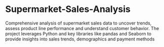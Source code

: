 # Supermarket-Sales-Analysis
Comprehensive analysis of supermarket sales data to uncover trends, assess product line performance and understand customer behavior. The project leverages Python and key libraries like pandas and Seaborn to provide insights into sales trends, demographics and payment methods
